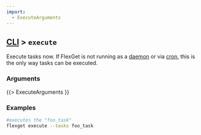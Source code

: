 ```yaml
---
import:
  - ExecuteArguments
---
```



## [CLI](/CLI) > `execute`
Execute tasks now. If FlexGet is not running as a [daemon](/Daemon) or via [cron](/InstallWizard/Partial/Crontab), this is the only way tasks can be executed.

### Arguments
{{> ExecuteArguments }}

### Examples
```bash
#executes the "foo_task"
flexget execute --tasks foo_task
```